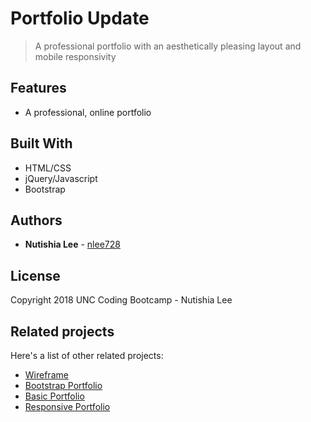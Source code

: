 # Portfolio Update

> A professional portfolio with an aesthetically pleasing layout and mobile responsivity

## Features

* A professional, online portfolio

## Built With

* HTML/CSS
* jQuery/Javascript
* Bootstrap

## Authors

* **Nutishia Lee** - [nlee728](https://github.com/nlee728)

## License

Copyright 2018 UNC Coding Bootcamp - Nutishia Lee

## Related projects

Here's a list of other related projects:

- [Wireframe](https://github.com/nlee728/HW-Wireframe)
- [Bootstrap Portfolio](https://github.com/nlee728/Bootstrap-Portfolio)
- [Basic Portfolio](https://github.com/nlee728/Basic-Portfolio)
- [Responsive Portfolio](https://github.com/nlee728/Responsive-Portfolio)